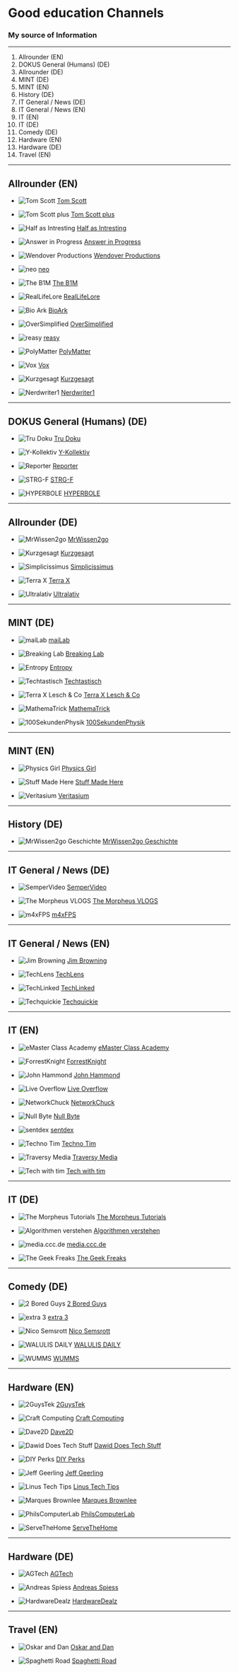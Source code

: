 # **Good education Channels**
### My source of Information
---

1. Allrounder (EN)
2. DOKUS General (Humans) (DE)
3. Allrounder (DE)
4. MINT (DE)
5. MINT (EN)
6. History (DE)
7. IT General / News (DE)
8. IT General / News (EN)
9. IT (EN)
10. IT (DE)
11. Comedy (DE)
12. Hardware (EN)
13. Hardware (DE)
14. Travel (EN)

---

## Allrounder (EN)

- ![Tom Scott](https://yt3.ggpht.com/ytc/AKedOLSLrbgiwuHkiq9CtD21xlxlbDpTdZ-Dby1a24-Mgg=s88-c-k-c0x00ffffff-no-rj) [Tom Scott](https://www.youtube.com/c/TomScottGo)

- ![Tom Scott plus](https://yt3.ggpht.com/nJ_qEs0fXmUkSdlIlEvFkeA5KzCa1a1vPAYYHmhQVfix10m_EdH0TiNfEuUvxf6CySD5iCZkGqQ=s88-c-k-c0x00ffffff-no-rj) [Tom Scott plus](https://www.youtube.com/channel/UCHC4G4X-OR5WkY-IquRGa3Q)

- ![Half as Intresting](https://yt3.ggpht.com/ytc/AKedOLQ1IGq9RXMGzK6H6zMSmH-v5ZN6D0Xiczoka5Ze=s88-c-k-c0x00ffffff-no-rj) [Half as Intresting](https://www.youtube.com/c/halfasinteresting )

- ![Answer in Progress](https://yt3.ggpht.com/b4TIQdFmoHYvQmcMt1XGH40m8-P5VdjyaZKb2C6nmkezGVk2Ln1csqe1PWg5aefEyk-NEFWhzg=s88-c-k-c0x00ffffff-no-rj) [Answer in Progress](https://www.youtube.com/c/answerinprogress)

- ![Wendover Productions](https://yt3.ggpht.com/ytc/AKedOLQrL6CwPiE_UhQDD-CNyFrPBoXJS3_QWR3EDK33uA=s88-c-k-c0x00ffffff-no-rj) [Wendover Productions](https://www.youtube.com/c/Wendoverproductions/)

- ![neo](https://yt3.ggpht.com/ytc/AKedOLSXbLQ0sm1VNGCn17aUYurquOjhuuEMPA2O8T5zqg=s88-c-k-c0x00ffffff-no-rj) [neo](https://www.youtube.com/c/neoyoutube)

- ![The B1M](https://yt3.ggpht.com/ytc/AKedOLRVonqei-iI4TiK4fT7HxUl52SDLkwW_uOG2k7TZQ=s88-c-k-c0x00ffffff-no-rj) [The B1M](https://www.youtube.com/c/Wendoverproductions/)

- ![RealLifeLore](https://yt3.ggpht.com/ytc/AKedOLSYHk2qdHNPpyk-X-tIdiEPwGqfpJOn74g4g8_1Bw=s88-c-k-c0x00ffffff-no-rj) [RealLifeLore](https://www.youtube.com/c/RealLifeLore)

- ![Bio Ark](https://yt3.ggpht.com/ytc/AKedOLSCmk1_6soqsHzt1WWQE9OD0oMt9U9MNj9TX0pL=s88-c-k-c0x00ffffff-no-rj) [BioArk](https://www.youtube.com/channel/UCVkgJKL07bSQ1b54Pnz186Q)

- ![OverSimplified](https://yt3.ggpht.com/ytc/AKedOLTkJLx4vUZFnG2pLry848MAN73PZddteeZJmuuxZg=s88-c-k-c0x00ffffff-no-rj) [OverSimplified](https://www.youtube.com/c/OverSimplified)

- ![reasy](https://yt3.ggpht.com/ytc/AKedOLTHJ5M0yzGduzH7JJNpVFTLxf0EM64-6fJreWWT=s88-c-k-c0x00ffffff-no-rj) [reasy](https://www.youtube.com/channel/UCgzof4op6we9n8Zr3y1Aq_g)

- ![PolyMatter](https://yt3.ggpht.com/ytc/AKedOLTLiDcgmlAJ_ZsCmbEF_wMF94DsBDllDcmD-m05Og=s88-c-k-c0x00ffffff-no-rj) [PolyMatter](https://www.youtube.com/channel/UCgNg3vwj3xt7QOrcIDaHdFg)

- ![Vox](https://yt3.ggpht.com/ytc/AKedOLTm7P51YEeoapoU-FYmc8v7YfBeHZpbX8CfPCmxAg=s88-c-k-c0x00ffffff-no-rj) [Vox](https://www.youtube.com/user/voxdotcom)

- ![Kurzgesagt](https://yt3.ggpht.com/ytc/AKedOLQO2-DfuqwtPYTqBcZ8rEWt8g4p1sB_LyddKS5msQ=s88-c-k-c0x00ffffff-no-rj) [Kurzgesagt](https://www.youtube.com/c/inanutshell)

- ![Nerdwriter1](https://yt3.ggpht.com/ytc/AKedOLRZkfWjYfFOkAq49ZyxqDd5hZOLqQy7CuBlK9HKvw=s88-c-k-c0x00ffffff-no-rj) [Nerdwriter1](https://www.youtube.com/user/nerdwriter1)

---

## DOKUS General (Humans) (DE)

- ![Tru Doku](https://yt3.ggpht.com/ytc/AKedOLQ6Sl53tWK_6SbTtZDmxEOyyTh7fwaDi9AC739q=s88-c-k-c0x00ffffff-no-rj) [Tru Doku](https://www.youtube.com/c/TRUDOKU)

- ![Y-Kollektiv](https://yt3.ggpht.com/ndZBT5IROITTHkfC-nEzBVfMXM1b2o0dzeLPrLPAmCLc57ROuX6wCbbd3zvKIOlbDWMn5WJZC7E=s88-c-k-c0x00ffffff-no-rj) [Y-Kollektiv](https://www.youtube.com/c/ykollektiv)

- ![Reporter](https://yt3.ggpht.com/fZGLur6vANgIzNCU49LPr6_Xt6e-0UuYJZ5gaK2TAj2ISGu5CAjEaWOmeNwU7Q8ibW5gac2KTzg=s88-c-k-c0x00ffffff-no-rj) [Reporter](https://www.youtube.com/c/reporter-offiziell)

- ![STRG-F](https://yt3.ggpht.com/ytc/AKedOLTYm8t_1q-oiTr99jJTR1hLzSinfADlhVGzSjxDKw=s88-c-k-c0x00ffffff-no-rj) [STRG-F](https://www.youtube.com/c/STRGF)

- ![HYPERBOLE](https://yt3.ggpht.com/ytc/AKedOLScOy08-R_x9NR6iDsy_Ui0qe9MF4vfc8QRECJsqQ=s88-c-k-c0x00ffffff-no-rj) [HYPERBOLE](https://www.youtube.com/c/hyperboleTV)

---

## Allrounder (DE)

- ![MrWissen2go](https://yt3.ggpht.com/5H1XDT0jaooHT9xrWWPGbbEANCkHBMWMQRvIKDawfUuP080obqeZsbDy2aAwNgjCjMX9pZ0f=s88-c-k-c0x00ffffff-no-rj) [MrWissen2go](https://www.youtube.com/c/MrWissen2go)

- ![Kurzgesagt](https://yt3.ggpht.com/ytc/AKedOLRPSuKH_2wefCN0OSY2qkTHNNzzIwNOm1ilZWNr=s88-c-k-c0x00ffffff-no-rj) [Kurzgesagt](https://www.youtube.com/c/KurzgesagtDE)

- ![Simplicissimus](https://yt3.ggpht.com/ytc/AKedOLTKVCzkSOfKcG6iAkIFcCqjqEZO3cOEhuXJ9OuKbg=s88-c-k-c0x00ffffff-no-rj) [Simplicissimus](https://www.youtube.com/c/Simplicissimus2)

- ![Terra X](https://yt3.ggpht.com/ytc/AKedOLSCZsz2KHZV6JMzFTgsqgpaypY_KIOXM2Gzxwcsig=s88-c-k-c0x00ffffff-no-rj) [Terra X](https://www.youtube.com/c/terra-x)

- ![Ultralativ](https://yt3.ggpht.com/ytc/AKedOLSuTxpkakWo-DCicBU0sY08pRfiNSgXHC9ogJRQ4Q=s88-c-k-c0x00ffffff-no-rj) [Ultralativ](https://www.youtube.com/c/Ultralativ)

---

## MINT (DE)

- ![maiLab](https://yt3.ggpht.com/ytc/AKedOLRJQz_oSg737aJ-6SRrvgvXLzdP5L_4kMG4ORjM_Q=s88-c-k-c0x00ffffff-no-rj) [maiLab](https://www.youtube.com/c/maiLab)

- ![Breaking Lab](https://yt3.ggpht.com/ytc/AKedOLRmWIoxfOI0-fpVTu0Mlwry5_TM-coHgNqk_hL8GA=s88-c-k-c0x00ffffff-no-rj) [Breaking Lab](https://www.youtube.com/c/BreakingLab)

- ![Entropy](https://yt3.ggpht.com/ytc/AKedOLR7--W_xW3LlFz5Xp5SiMraNWYh4fDsqp2ppMmS=s88-c-k-c0x00ffffff-no-rj) [Entropy](https://www.youtube.com/c/EntropyWissenschaftSchnellErkl%C3%A4rt)

- ![Techtastisch](https://yt3.ggpht.com/ytc/AKedOLRozsMOo5fMwN7dny3hCjcoJ49KzN8CusIeJUsd=s88-c-k-c0x00ffffff-no-rj) [Techtastisch](https://www.youtube.com/c/Techtastisch)

- ![Terra X Lesch & Co](https://yt3.ggpht.com/2v-T0uUG6_fxWJCCp476JNcy-Np4uW-OCPrfXFwnsbVI8kb-iOPgwQZ2oO-4fTGlvwy9m9tMfQ=s88-c-k-c0x00ffffff-no-rj) [Terra X Lesch & Co](https://www.youtube.com/c/terraxleschundco)

- ![MathemaTrick](https://yt3.ggpht.com/0gIbEvGYwDb2EOzvmq1X1Xef-qFMcn8wfx7sjSbId3sk4zC7LP9necKSlazi6iURRq_u248c=s88-c-k-c0x00ffffff-no-rj) [MathemaTrick](https://www.youtube.com/c/MathemaTrick)

- ![100SekundenPhysik](https://yt3.ggpht.com/69-xwYW6JrZa-Zq4lmZEVzyAuJPAwN552dGwzKzFkUyLkxOc4AoyRZEwdz1tOmZPSWdfJGJuyuM=s88-c-k-c0x00ffffff-no-rj) [100SekundenPhysik](https://www.youtube.com/c/100SekundenPhysik)

---

## MINT (EN)

- ![Physics Girl](https://yt3.ggpht.com/ytc/AKedOLSLgLFOpbq3jWJa0whAG7GUkbBPlFPo_xLH1JwnJA=s88-c-k-c0x00ffffff-no-rj) [Physics Girl](https://www.youtube.com/c/physicsgirl)

- ![Stuff Made Here](https://yt3.ggpht.com/ytc/AKedOLQTxWiKJ2-n6RPoLq1XskpeLFu02J30pgs7lYBR=s88-c-k-c0x00ffffff-no-rj) [Stuff Made Here](https://www.youtube.com/c/StuffMadeHere)

- ![Veritasium](https://yt3.ggpht.com/ytc/AKedOLQYcLqrGZC1RZL4e1AFz5-ImMQmmgObvzWBCL7-mA=s88-c-k-c0x00ffffff-no-rj) [Veritasium](https://www.youtube.com/c/EntropyWissenschaftSchnellErkl%C3%A4rt)

---

## History (DE)

- ![MrWissen2go Geschichte](https://yt3.ggpht.com/ytc/AKedOLQKOEs27b0bF4ybZTCJPdFCYwWo5ZKZaIrOXOIA5Q=s88-c-k-c0x00ffffff-no-rj) [MrWissen2go Geschichte](https://www.youtube.com/c/MrWissen2goGeschichte)

---

## IT General / News (DE)

- ![SemperVideo](https://yt3.ggpht.com/ytc/AKedOLS5YtUQXoIJmintWgip-YHcKJmgRFLRFO0qo9tL-w=s88-c-k-c0x00ffffff-no-rj) [SemperVideo](https://www.youtube.com/user/SemperVideo)

- ![The Morpheus VLOGS](https://yt3.ggpht.com/ytc/AKedOLRA3kza9G3ANNkq4ntRqOznR_Hj5AS0U0g-Maly=s88-c-k-c0x00ffffff-no-rj) [The Morpheus VLOGS](https://www.youtube.com/c/TheMorpheusVlogs)

- ![m4xFPS](https://yt3.ggpht.com/ytc/AKedOLQ_M5LhvJxlKUyA0kszkGC2kNJvmRTBlt0TzaEjDg=s88-c-k-c0x00ffffff-no-rj) [m4xFPS](https://www.youtube.com/user/m4xFPS)

---

## IT General / News (EN)

- ![Jim Browning](https://yt3.ggpht.com/ytc/AKedOLT31S7nQQHQKjPaPwuCTF-0YyIRjtWMq0xwhmWthg=s88-c-k-c0x00ffffff-no-rj) [Jim Browning](https://www.youtube.com/c/JimBrowning)

- ![TechLens](https://yt3.ggpht.com/ytc/AKedOLTvfchmvwbQeDrRUIWvCILs69yPy7m6Zwdca6ehdQ=s88-c-k-c0x00ffffff-no-rj) [TechLens](https://www.youtube.com/c/TechLens)

- ![TechLinked](https://yt3.ggpht.com/ytc/AKedOLTxqKm4RdnoWi_RtzgNNASy4nbciHGOj8QReqc_OQ=s88-c-k-c0x00ffffff-no-rj) [TechLinked](https://www.youtube.com/c/techlinked)

- ![Techquickie](https://yt3.ggpht.com/ytc/AKedOLRGC0d2yxcUMKiHbHKUALmzBFCy8W8ssgqUUZ7lyw=s88-c-k-c0x00ffffff-no-rj) [Techquickie](https://www.youtube.com/c/Techquickie)


---

## IT (EN)

- ![eMaster Class Academy](https://yt3.ggpht.com/ytc/AKedOLRByg1C0FNI5wduN0aTOMwJQmuw1Q5pAUVcZqNy=s88-c-k-c0x00ffffff-no-rj) [eMaster Class Academy](https://www.youtube.com/c/eMasterClassAcademy)

- ![ForrestKnight](https://yt3.ggpht.com/avdsle4t42vMMUPALsh5wi5yD8CE2-ELOhwVjjd08OL1hUBobYaR1WhwACXjAdXe-VoESDwZ=s88-c-k-c0x00ffffff-no-rj) [ForrestKnight](https://www.youtube.com/c/FKnight)

- ![John Hammond](https://yt3.ggpht.com/6FqcWoHZvrZixaGi1S3Re3Z90SCS3iq2_36hQSnSHQPtQVVkywH8WKka53MiBYBSP6DmqM-g9w=s88-c-k-c0x00ffffff-no-rj) [John Hammond](https://www.youtube.com/c/JohnHammond010)

- ![Live Overflow](https://yt3.ggpht.com/ytc/AKedOLQphMy4hEgIO2Le8ZOrgcWtEuOFz66qe-WeXt-nog=s88-c-k-c0x00ffffff-no-rj) [Live Overflow](https://www.youtube.com/c/LiveOverflow)

- ![NetworkChuck](https://yt3.ggpht.com/ytc/AKedOLTHjL08GyIUwy_6DxA3GtUzyPU1aOs2CwgNtuRJ4A=s88-c-k-c0x00ffffff-no-rj) [NetworkChuck](https://www.youtube.com/c/NetworkChuck)

- ![Null Byte](https://yt3.ggpht.com/ytc/AKedOLS1xSh3DWY-lpQZXHhGiBN_ms8tUQlPi3qK34Zo=s88-c-k-c0x00ffffff-no-rj) [Null Byte](https://www.youtube.com/c/NullByteWHT)

- ![sentdex](https://yt3.ggpht.com/ytc/AKedOLS4PrPaM3XUymase4vM38wnsSYY803EreFCHVoatg=s88-c-k-c0x00ffffff-no-rj) [sentdex](https://www.youtube.com/c/sentdex)

- ![Techno Tim](https://yt3.ggpht.com/ytc/AKedOLRSvRMbZOFnESM-vdQhabWDsrR_PtOCHZaXribiGA=s88-c-k-c0x00ffffff-no-rj) [Techno Tim](https://www.youtube.com/c/TechnoTimLive)

- ![Traversy Media](https://yt3.ggpht.com/ytc/AKedOLSxHOOxxa9Af8Bfb2XMop3lm4tor9bViWiC-d5aaw=s88-c-k-c0x00ffffff-no-rj) [Traversy Media](https://www.youtube.com/c/TraversyMedia)

- ![Tech with tim](https://yt3.ggpht.com/ytc/AKedOLQXx-JXf1NsSUtVHcYhx4B4MaIYE0m7I_H0GHmu-w=s88-c-k-c0x00ffffff-no-rj) [Tech with tim](https://www.youtube.com/c/TechWithTim)

---

## IT (DE)

- ![The Morpheus Tutorials](https://yt3.ggpht.com/ytc/AKedOLT9IF66th8hlWKZtA7Ey5u0KabSUjYWmShXINme=s88-c-k-c0x00ffffff-no-rj) [The Morpheus Tutorials]( https://www.youtube.com/c/TheMorpheus407)

- ![Algorithmen verstehen](https://yt3.ggpht.com/qYHY4j6N18He4vcCowfu4pW_tNZB917pcoAZteKq-HeNTc6WTHMkNffr4_bu7AQs3g6L9OJ_Dg=s88-c-k-c0x00ffffff-no-rj) [Algorithmen verstehen](https://www.youtube.com/c/Algorithmenverstehen)

- ![media.ccc.de](https://yt3.ggpht.com/6v8TKXTMfXbfuzihokIV6NEXETE9-Lk-GLGHUspJX3OZdTGkZB2BTk3vAvS4Ki_MIZyb6sEJug=s88-c-k-c0x00ffffff-no-rj) [media.ccc.de](https://www.youtube.com/c/mediacccde)

- ![The Geek Freaks](https://yt3.ggpht.com/ytc/AKedOLQ9Mood6eodwLvId5HbM9nR0N84980uMxlE-jaWdA=s88-c-k-c0x00ffffff-no-rj) [The Geek Freaks](https://www.youtube.com/c/TheGeekFreaks)

---

## Comedy (DE)

- ![2 Bored Guys](https://yt3.ggpht.com/ytc/AKedOLQrcP_8re5ecRPdQtRcyzcww0pPZNmNDYvUmW_9=s88-c-k-c0x00ffffff-no-rj) [2 Bored Guys](https://www.youtube.com/c/2BoredGuysOfficial)

- ![extra 3](https://yt3.ggpht.com/ytc/AKedOLTwAiUCOOyCiY7Zy3Pm4wzFZs4uNsn1NbmqDls-ng=s88-c-k-c0x00ffffff-no-rj) [extra 3](https://www.youtube.com/c/extra3)

- ![Nico Semsrott](https://yt3.ggpht.com/ytc/AKedOLRTf2egJGU0mESO8GsLGiHH0MBpoi0UCWe9PtOUog=s88-c-k-c0x00ffffff-no-rj) [Nico Semsrott](https://www.youtube.com/user/nicosemsrott)

- ![WALULIS DAILY](https://yt3.ggpht.com/ytc/AKedOLQvvxKHk6OuUh6TdciPxoSu-hg86ygBTVAIznc3Dg=s88-c-k-c0x00ffffff-no-rj) [WALULIS DAILY](https://www.youtube.com/c/WALULISDAILY)

- ![WUMMS](https://yt3.ggpht.com/ytc/AKedOLQL0XCs-Lsknyq7C354v1piGzeOWtIky08_nh2bsQ=s88-c-k-c0x00ffffff-no-rj) [WUMMS](https://www.youtube.com/c/WUMMS)

---

## Hardware (EN)

- ![2GuysTek](https://yt3.ggpht.com/ytc/AKedOLTeJMFaWpdthRD3iVxbbZ81IIvWRpzaugTJ3KvQJw=s88-c-k-c0x00ffffff-no-rj) [2GuysTek](https://www.youtube.com/c/2GuysTek)

- ![Craft Computing](https://yt3.ggpht.com/ytc/AKedOLTqqdbqT2S7klpa5TXbbD3tVJj-wyHNukuoyp-OBQ=s88-c-k-c0x00ffffff-no-rj) [Craft Computing](https://www.youtube.com/c/CraftComputing)

- ![Dave2D](https://yt3.ggpht.com/ytc/AKedOLQjae6b5utMZa4thBe_Lj3b80UwxpctudgPiiVCGQ=s88-c-k-c0x00ffffff-no-rj) [Dave2D](https://www.youtube.com/c/Dave2D)

- ![Dawid Does Tech Stuff](https://yt3.ggpht.com/ytc/AKedOLRsN0EG7HKg_b1Q2rHIDlV42eymrD9gfBKG32nDwQ=s88-c-k-c0x00ffffff-no-rj) [Dawid Does Tech Stuff](https://www.youtube.com/c/DawidDoesTechStuff)

- ![DIY Perks](https://yt3.ggpht.com/ytc/AKedOLS6UPNPQPwGeEU9cSybQQ9e3TiPAe7yyUu4eMcMRQ=s88-c-k-c0x00ffffff-no-rj) [DIY Perks](https://www.youtube.com/c/DIYPerks)

- ![Jeff Geerling](https://yt3.ggpht.com/ytc/AKedOLSAzfhmFT-SZJnA7tXBiOMUOAGH871Zzg1ZegS9Tg=s88-c-k-c0x00ffffff-no-rj) [Jeff Geerling](https://www.youtube.com/c/JeffGeerling)

- ![Linus Tech Tips](https://yt3.ggpht.com/ytc/AKedOLTw_T5rUQdrd1Xw9g6Gj_OHcL4xbFiE98gJHV3H2Q=s88-c-k-c0x00ffffff-no-rj) [Linus Tech Tips](https://www.youtube.com/c/LinusTechTips)

- ![Marques Brownlee](https://yt3.ggpht.com/lkH37D712tiyphnu0Id0D5MwwQ7IRuwgQLVD05iMXlDWO-kDHut3uI4MgIEAQ9StK0qOST7fiA=s88-c-k-c0x00ffffff-no-rj) [Marques Brownlee](https://www.youtube.com/c/mkbhd)

- ![PhilsComputerLab](https://yt3.ggpht.com/ytc/AKedOLRCNI84JnOqqNmPs7AWP3CrfEFMtnyfT5XaUir9dg=s88-c-k-c0x00ffffff-no-rj) [PhilsComputerLab](https://www.youtube.com/c/philscomputerlab)

- ![ServeTheHome](https://yt3.ggpht.com/ytc/AKedOLT-AG-OqfuJsAPyCptMg6kXz6BwLuh2Obs-Cvmk=s88-c-k-c0x00ffffff-no-rj) [ServeTheHome](https://www.youtube.com/c/ServeTheHomeVideo)

---

## Hardware (DE)

- ![AGTech](https://yt3.ggpht.com/ytc/AKedOLQhnNhdV_rVA_cFkjqlZjevc9pcO5rnqXsIdsujHA=s88-c-k-c0x00ffffff-no-rj) [AGTech](https://www.youtube.com/c/austriangamerstech)

- ![Andreas Spiess](https://yt3.ggpht.com/ytc/AKedOLRCHaPEbeyOMxBd467rNUz-zl5kZaTIuWhLZ1v39Q=s88-c-k-c0x00ffffff-no-rj) [Andreas Spiess](https://www.youtube.com/c/AndreasSpiess)

- ![HardwareDealz](https://yt3.ggpht.com/ytc/AKedOLSjFQJ5K_I4dDp1lE02IajpAY91v5dV6UnfBNN5iA=s88-c-k-c0x00ffffff-no-rj) [HardwareDealz](https://www.youtube.com/c/HardwareDealz)

---

## Travel (EN)

- ![Oskar and Dan](https://yt3.ggpht.com/ytc/AKedOLRm92SjGCFkrEbG5g9M5lXBk_TC8Mm-qUSxBb1G=s88-c-k-c0x00ffffff-no-rj) [Oskar and Dan](https://www.youtube.com/c/OskarandDan)

- ![Spaghetti Road](https://yt3.ggpht.com/rB46o1SGcRkS24tQuM3qdsnqQZtetxuCiX93pHLhA3k9Yt1CsykdX5lRgu7ERHvVhgGSfvyb1fg=s88-c-k-c0x00ffffff-no-rj) [Spaghetti Road](https://www.youtube.com/c/SpaghettiRoad)
